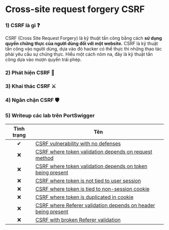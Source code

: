 # Cross-site request forgery CSRF

### 1) CSRF là gì ❓
CSRF (Cross Site Request Forgery) là kỹ thuật tấn công bằng cách **sử dụng quyền chứng thực của người dùng đối với một website.** CSRF là kỹ thuật tấn công vào người dùng, dựa vào đó hacker có thể thực thi những thao tác phải yêu cầu sự chứng thực. Hiểu một cách nôm na, đây là kỹ thuật tấn công dựa vào mượn quyền trái phép.

### 2) Phát hiện CSRF 🔎

### 3) Khai thác CSRF ⚔

### 4) Ngăn chặn CSRF 🛡

### 5) Writeup các lab trên PortSwigger

| Tình trạng | Tên |
|:-:|-|
| ✔ | [CSRF vulnerability with no defenses]() |
| ❌ | [CSRF where token validation depends on request method]() |
| ❌ | [CSRF where token validation depends on token being present]() |
| ❌ | [CSRF where token is not tied to user session]() |
| ❌ | [CSRF where token is tied to non-session cookie]() |
| ❌ | [CSRF where token is duplicated in cookie]() |
| ❌ | [CSRF where Referer validation depends on header being present]() |
| ❌ | [CSRF with broken Referer validation]() |

